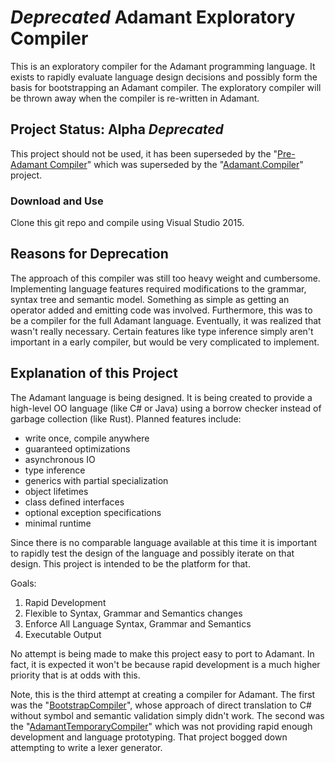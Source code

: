 #  *Deprecated* Adamant Exploratory Compiler
This is an exploratory compiler for the Adamant programming language.  It exists to rapidly evaluate language design decisions and possibly form the basis for bootstrapping an Adamant compiler.  The exploratory compiler will be thrown away when the compiler is re-written in Adamant.

## Project Status: Alpha  *Deprecated*
This project should not be used, it has been superseded by the "[Pre-Adamant Compiler](https://github.com/adamant/PreAdamantCompiler)" which was superseded by the "[Adamant.Compiler](https://github.com/adamant/Adamant.Compiler)" project.

### Download and Use
Clone this git repo and compile using Visual Studio 2015.

## Reasons for Deprecation

The approach of this compiler was still too heavy weight and cumbersome.  Implementing language features required modifications to the grammar, syntax tree and semantic model.  Something as simple as getting an operator added and emitting code was involved.  Furthermore, this was to be a compiler for the full Adamant language.  Eventually, it was realized that wasn't really necessary.  Certain features like type inference simply aren't important in a early compiler, but would be very complicated to implement.

## Explanation of this Project
The Adamant language is being designed.  It is being created to provide a high-level OO language (like C# or Java) using a borrow checker instead of garbage collection (like Rust).  Planned features include:

  * write once, compile anywhere
  * guaranteed optimizations
  * asynchronous IO
  * type inference
  * generics with partial specialization
  * object lifetimes
  * class defined interfaces
  * optional exception specifications
  * minimal runtime

Since there is no comparable language available at this time it is important to rapidly test the design of the language and possibly iterate on that design.  This project is intended to be the platform for that.

Goals:
  1. Rapid Development
  2. Flexible to Syntax, Grammar and Semantics changes
  3. Enforce All Language Syntax, Grammar and Semantics
  4. Executable Output

No attempt is being made to make this project easy to port to Adamant.  In fact, it is expected it won't be because rapid development is a much higher priority that is at odds with this.

Note, this is the third attempt at creating a compiler for Adamant.  The first was the "[BootstrapCompiler](https://github.com/adamant-deprecated/AdamantBootstrapCompiler)", whose approach of direct translation to C# without symbol and semantic validation simply didn't work.  The second was the "[AdamantTemporaryCompiler](https://github.com/adamant-deprecated/AdamantTemporaryCompiler)" which was not providing rapid enough development and language prototyping. That project bogged down attempting to write a lexer generator.